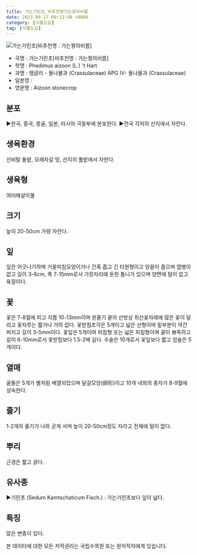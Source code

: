 ```yaml
---
title: 가는기린초_비추천명가는꿩의비름
date: 2023-09-17 00:12:40 +0800
category: [식물도감]
tag: [식물도감]
---
```




![가는기린초[비추천명 : 가는꿩의비름]](/fileUpload/plants/basic/Crassulaceae/Sedum/18443/1_th2.JPG)
- 국명 : 가는기린초[비추천명 : 가는꿩의비름]
- 학명 : Phedimus aizoon (L.) 't Hart
- 과명 : 앵글러 - 돌나물과 (Crassulaceae) APG Ⅳ- 돌나물과 (Crassulaceae)
- 일본명 : 
- 영문명 : Aizoon stonecrop


## 분포
▶한국, 중국, 몽골, 일본, 러시아 극동부에 분포한다.▶전국 각처의 산지에서 자란다.
## 생육환경
산비탈 돌밭, 모래자갈 땅, 산지의 풀밭에서 자란다.
## 생육형
여러해살이풀 
## 크기
높이 20-50cm 가량 자란다.
## 잎
잎은 어긋나기하며 거꿀피침모양이거나 간혹 좁고 긴 타원형이고 양끝이 좁으며 엽병이 없고 길이 3-6cm, 폭 7-15mm로서 가장자리에 둔한 톱니가 있으며 양면에 털이 없고 육질이다.
## 꽃
꽃은 7-8월에 피고 지름 10-13mm이며 원줄기 끝의 산방상 취산꽃차례에 많은 꽃이 달리고 꽃자루는 짧거나 거의 없다. 꽃받침조각은 5개이고 넓은 선형이며 밑부분이 약간 퍼지고 길이 3-5mm이다. 꽃잎은 5개이며 피침형 또는 넓은 피침형이며 끝이 뾰족하고 길이 6-10mm로서 꽃받침보다 1.5-2배 길다. 수술은 10개로서 꽃잎보다 짧고 암술은 5개이다.
## 열매
골돌은 5개가 별처럼 배열되었으며 달걀모양(卵形)이고 10개 내외의 종자가 8-9월에 성숙한다.
## 줄기
1-2개의 줄기가 나와 곧게 서며 높이 20-50cm정도 자라고 전체에 털이 없다.
## 뿌리
근경은 짧고 굵다.
## 유사종
▶기린초 (Sedum Kamtschaticum Fisch.) : 가는기린초보다 잎이 넓다.
## 특징
많은 변종이 있다.






본 데이터에 대한 모든 저작권리는 국립수목원 또는 원저작자에게 있습니다.
